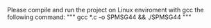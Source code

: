 Please compile and run the project on Linux enviroment with gcc the following command:
"""
gcc *.c -o SPMSG44 && ./SPMSG44
"""